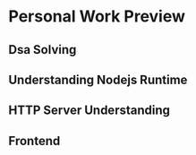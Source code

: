 # Personal Work Preview 
## Dsa Solving
## Understanding Nodejs Runtime
## HTTP Server Understanding
## Frontend
